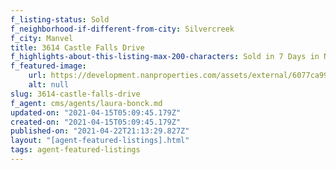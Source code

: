 ```yaml
---
f_listing-status: Sold
f_neighborhood-if-different-from-city: Silvercreek
f_city: Manvel
title: 3614 Castle Falls Drive
f_highlights-about-this-listing-max-200-characters: Sold in 7 Days in Nov 2020
f_featured-image:
    url: https://development.nanproperties.com/assets/external/6077ca99ac4c25168e28b09b_60218424daebfimg-1-2.jpeg
    alt: null
slug: 3614-castle-falls-drive
f_agent: cms/agents/laura-bonck.md
updated-on: "2021-04-15T05:09:45.179Z"
created-on: "2021-04-15T05:09:45.179Z"
published-on: "2021-04-22T21:13:29.827Z"
layout: "[agent-featured-listings].html"
tags: agent-featured-listings
---
```

